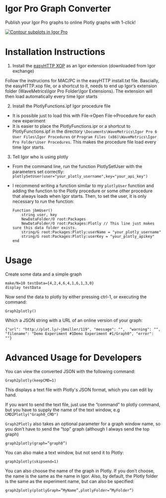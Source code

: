 Igor Pro Graph Converter
========================

Publish your Igor Pro graphs to online Plotly graphs with 1-click!

[![Contour subplots in Igor Pro](http://i.imgur.com/9QKmUQb.png)](https://plot.ly/~test-runner/10)

# Installation Instructions

1. Install the [easyHTTP XOP](http://www.igorexchange.com/project/easyHttp) as an Igor extension (downloaded from Igor exchange)
  
  Follow the instrucions for MAC/PC in the easyHTTP install.txt file. Bascially, the 
easyHTTP.xop file, or a shortcut to it, needs to end up Igor’s extension folder 
(WaveMetrics\Igor Pro Folder\Igor Extensions). The extension will then load 
automatically every time Igor starts

2. Install the PlotlyFunctions.ipf Igor procedure file
  - It is possible just to load this with File->Open File->Procedure for each new 
experiment
  - It is easier to place the PlotlyFunctions.ipr or a shortcut to PlotlyFunctions.ipf in 
the directory `\Documents\WaveMetrics\Igor Pro 6 User Files\Igor Procedures` or 
`Program Files (x86)\WaveMetrics\Igor Pro Folder\User Procedures`. This makes the 
procedure file load every time Igor starts.

3. Tell Igor who is using plotly
  - From the command line, run the function PlotlySetUser with the parameters set 
correctly:
`plotlySetUser(user="your_plotly_username",key="your_api_key")`
  - I recommend writing a function similar to my `plotlyUser` function and adding the 
function to the Plotly procedure or some other procedure that always loads when 
Igor starts. Then, to set the user, it is only necessary to run the function:

    ```
    Function jbmUser()
        string user, key
        NewDataFolder/O root:Packages
        NewDataFolder/O root:Packages:Plotly // This line just makes sure this data folder exists.
        string/G root:Packages:Plotly:userName = "your_plotly_username"
        string/G root:Packages:Plotly:userKey = "your_plotly_apikey"
    end
    ```

# Usage

Create some data and a simple graph

```
make/N=10 testData={4,2,4,6,4,1,6,1,3,0}
display testData
```

Now send the data to plotly by either pressing ctrl-1, or executing the 
command:

```
Graph2plotly()
```

Which a JSON string with a URL of an online version of your graph:

`{"url": "http://plot.ly/~jbmiller/119", "message": "", 
"warning": "", "filename": "Demo Experiment #1Demo Experiment #1/Graph0",
"error": ""}`


# Advanced Usage for Developers

You can view the converted JSON with the following command: 

```
Graph2plotly(keepCMD=1)
```

This displays a text file with Plotly's JSON format, which you can edit by hand.

If you want to send the text file, just use the “command” to plotly command, 
but you have to supply the name of the text window, e.g
`CMD2Plotly("Graph0_CMD")`


`Graph2Plotly` also takes an optional parameter for a graph window name, 
so you don’t have to send the “top” graph (although I always send the top graph)

```
graph2plotly(graph=”graph0”)
```

You can also make a text window, but not send it to Plotly:
```
graph2plotly(skipsend=1)
```

You can also choose the name of the graph in Plotly. 
If you don’t choose, the name is the same as the name in Igor. 
Also, by default, the Plotly folder is the same as the experiment name, but can 
also be specified:

```
graph2plotly(plotlyGraph=”MyName”,plotlyFolder=”MyFolder”)
```

